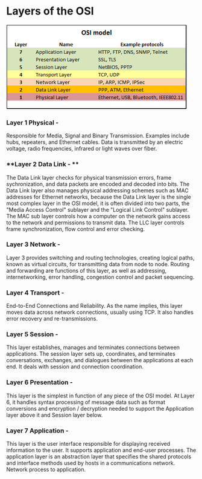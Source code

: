 # **Layers of the OSI**

![](/assets/84433547__Web.png)

### Layer 1 Physical - 

Responsible for Media, Signal and Binary Transmission. Examples include hubs, repeaters, and Ethernet cables. Data is transmitted by an electric voltage, radio frequencies, infrared or light waves over fiber.

### **Layer 2 Data Link - ** 

The Data Link layer checks for physical transmission errors, frame sychronization, and data packets are encoded and decoded into bits. The Data Link layer also manages physical addressing schemes such as MAC addresses for Ethernet networks, because the Data Link layer is the single most complex layer in the OSI model, it is often divided into two parts, the "Media Access Control" sublayer and the "Logical Link Control" sublayer. The MAC sub layer controls how a computer on the network gains access to the network and permissions to transmit data. The LLC layer controls frame synchronization, flow control and error checking.

### Layer 3 Network - 

Layer 3 provides switching and routing technologies, creating logical paths, known as virtual circuits, for transmitting data from node to node. Routing and forwarding are functions of this layer, as well as addressing, internetworking, error handling, congestion control and packet sequencing.

### Layer 4 Transport - 

End-to-End Connections and Reliability. As the name implies, this layer moves data across network connections, usually using TCP. It also handles error recovery and re-transmissions.

### Layer 5 Session - 

This layer establishes, manages and terminates connections between applications. The session layer sets up, coordinates, and terminates conversations, exchanges, and dialogues between the applications at each end. It deals with session and connection coordination.

### Layer 6 Presentation -

This layer is the simplest in function of any piece of the OSI model. At Layer 6, it handles syntax processing of message data such as format conversions and encryption / decryption needed to support the Application layer above it and Session layer below.

### Layer 7 Application -

This layer is the user interface responsible for displaying received information to the user. It supports application and end-user processes. The application layer is an abstraction layer that specifies the shared protocols and interface methods used by hosts in a communications network. Network process to application.

